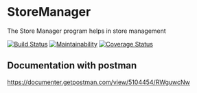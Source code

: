 # StoreManager
The Store Manager program helps in store management


[![Build Status](https://travis-ci.org/tomuhenry/StoreManager.svg?branch=ch-tests-161290386)](https://travis-ci.org/tomuhenry/StoreManager) [![Maintainability](https://api.codeclimate.com/v1/badges/9911fbacb5e0ded390b1/maintainability)](https://codeclimate.com/github/tomuhenry/StoreManager/maintainability) [![Coverage Status](https://coveralls.io/repos/github/tomuhenry/StoreManager/badge.svg?branch=ch-tests-161290386)](https://coveralls.io/github/tomuhenry/StoreManager?branch=ch-tests-161290386)

## Documentation with postman

https://documenter.getpostman.com/view/5104454/RWguwcNw